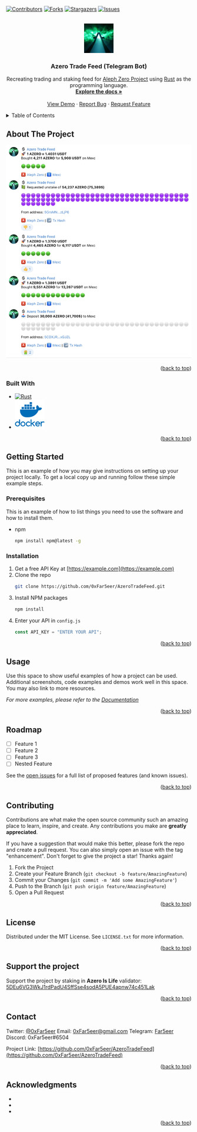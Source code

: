 <!-- Improved compatibility of back to top link: See: https://github.com/othneildrew/Best-README-Template/pull/73 -->

<a name="readme-top"></a>

<!--
*** Thanks for checking out the Best-README-Template. If you have a suggestion
*** that would make this better, please fork the repo and create a pull request
*** or simply open an issue with the tag "enhancement".
*** Don't forget to give the project a star!
*** Thanks again! Now go create something AMAZING! :D
-->

<!-- PROJECT SHIELDS -->
<!--
*** I'm using markdown "reference style" links for readability.
*** Reference links are enclosed in brackets [ ] instead of parentheses ( ).
*** See the bottom of this document for the declaration of the reference variables
*** for contributors-url, forks-url, etc. This is an optional, concise syntax you may use.
*** https://www.markdownguide.org/basic-syntax/#reference-style-links
-->

[![Contributors][contributors-shield]][contributors-url]
[![Forks][forks-shield]][forks-url]
[![Stargazers][stars-shield]][stars-url]
[![Issues][issues-shield]][issues-url]

<!-- PROJECT LOGO -->
<br />
<div align="center">
  <a href="https://github.com/0xFar5eer/AzeroTradeFeed">
    <img src="https://github.com/0xFar5eer/AzeroTradeFeed/blob/master/images/logo.jpg?raw=true" alt="Logo" width="80" height="80">
  </a>

<h3 align="center">Azero Trade Feed (Telegram Bot)</h3>

  <p align="center">
    Recreating trading and staking feed for <a href="https://alephzero.org">Aleph Zero Project</a> using <a href="https://www.rust-lang.org/">Rust</a> as the programming language.
    <br />
    <a href="#"><strong>Explore the docs »</strong></a>
    <br />
    <br />
    <a href="https://t.me/AzeroFeed">View Demo</a>
    ·
    <a href="https://github.com/0xFar5eer/AzeroTradeFeed/issues">Report Bug</a>
    ·
    <a href="https://github.com/0xFar5eer/AzeroTradeFeed/issues">Request Feature</a>
  </p>
</div>

<!-- TABLE OF CONTENTS -->
<details>
  <summary>Table of Contents</summary>
  <ol>
    <li>
      <a href="#about-the-project">About The Project</a>
      <ul>
        <li><a href="#built-with">Built With</a></li>
      </ul>
    </li>
    <li>
      <a href="#getting-started">Getting Started</a>
      <ul>
        <li><a href="#prerequisites">Prerequisites</a></li>
        <li><a href="#installation">Installation</a></li>
      </ul>
    </li>
    <li><a href="#usage">Usage</a></li>
    <li><a href="#roadmap">Roadmap</a></li>
    <li><a href="#contributing">Contributing</a></li>
    <li><a href="#license">License</a></li>
    <li><a href="#contact">Contact</a></li>
    <li><a href="#acknowledgments">Acknowledgments</a></li>
  </ol>
</details>

<!-- ABOUT THE PROJECT -->

## About The Project

<a href="https://t.me/AzeroFeed">
    <img src="https://github.com/0xFar5eer/AzeroTradeFeed/blob/master/images/screenshot.png?raw=true" alt="Screenshot">
</a>

<p align="right">(<a href="#readme-top">back to top</a>)</p>

### Built With

- <a href="https://rust-lang.org">
    <img src="https://rust-lang.org/logos/rust-logo-512x512-blk.png" alt="Rust" width="80" height="80">
  </a>
- <a href="https://docker.com">
    <img src="https://github.com/0xFar5eer/AzeroTradeFeed/blob/master/images/docker.png?raw=true" alt="Docker" width="80" height="80">
  </a>

<p align="right">(<a href="#readme-top">back to top</a>)</p>

<!-- GETTING STARTED -->

## Getting Started

This is an example of how you may give instructions on setting up your project locally.
To get a local copy up and running follow these simple example steps.

### Prerequisites

This is an example of how to list things you need to use the software and how to install them.

- npm
  ```sh
  npm install npm@latest -g
  ```

### Installation

1. Get a free API Key at [https://example.com](https://example.com)
2. Clone the repo
   ```sh
   git clone https://github.com/0xFar5eer/AzeroTradeFeed.git
   ```
3. Install NPM packages
   ```sh
   npm install
   ```
4. Enter your API in `config.js`
   ```js
   const API_KEY = "ENTER YOUR API";
   ```

<p align="right">(<a href="#readme-top">back to top</a>)</p>

<!-- USAGE EXAMPLES -->

## Usage

Use this space to show useful examples of how a project can be used. Additional screenshots, code examples and demos work well in this space. You may also link to more resources.

_For more examples, please refer to the [Documentation](https://example.com)_

<p align="right">(<a href="#readme-top">back to top</a>)</p>

<!-- ROADMAP -->

## Roadmap

- [ ] Feature 1
- [ ] Feature 2
- [ ] Feature 3
- [ ] Nested Feature

See the [open issues](https://github.com/0xFar5eer/AzeroTradeFeed/issues) for a full list of proposed features (and known issues).

<p align="right">(<a href="#readme-top">back to top</a>)</p>

<!-- CONTRIBUTING -->

## Contributing

Contributions are what make the open source community such an amazing place to learn, inspire, and create. Any contributions you make are **greatly appreciated**.

If you have a suggestion that would make this better, please fork the repo and create a pull request. You can also simply open an issue with the tag "enhancement".
Don't forget to give the project a star! Thanks again!

1. Fork the Project
2. Create your Feature Branch (`git checkout -b feature/AmazingFeature`)
3. Commit your Changes (`git commit -m 'Add some AmazingFeature'`)
4. Push to the Branch (`git push origin feature/AmazingFeature`)
5. Open a Pull Request

<p align="right">(<a href="#readme-top">back to top</a>)</p>

<!-- LICENSE -->

## License

Distributed under the MIT License. See `LICENSE.txt` for more information.

<p align="right">(<a href="#readme-top">back to top</a>)</p>

<!-- Supporting -->

## Support the project

Support the project by staking in <b>Azero Is Life</b> validator:
[5DEu6VG3WkJ1rdPadU4SffSse4sodA5PUE4apnw74c451Lak](https://azero.live/validator?address=5DEu6VG3WkJ1rdPadU4SffSse4sodA5PUE4apnw74c451Lak)

<p align="right">(<a href="#readme-top">back to top</a>)</p>

<!-- CONTACT -->

## Contact

Twitter: [@0xFar5eer](https://twitter.com/0xFar5eer)
Email: 0xFar5eer@gmail.com
Telegram: [Far5eer](https://t.me/Far5eer)
Discord: 0xFar5eer#6504

Project Link: [https://github.com/0xFar5eer/AzeroTradeFeed](https://github.com/0xFar5eer/AzeroTradeFeed)

<p align="right">(<a href="#readme-top">back to top</a>)</p>

<!-- ACKNOWLEDGMENTS -->

## Acknowledgments

- []()
- []()
- []()

<p align="right">(<a href="#readme-top">back to top</a>)</p>

<!-- MARKDOWN LINKS & IMAGES -->
<!-- https://www.markdownguide.org/basic-syntax/#reference-style-links -->

[rust-img]: https://rust-lang.org/logos/rust-logo-512x512-blk.png
[rust-url]: https://rust-lang.org
[docker-img]: https://assets.stickpng.com/images/62a9c7c08ff6441a2952dad3.png
[docker-url]: https://www.docker.com/
[contributors-shield]: https://img.shields.io/github/contributors/0xFar5eer/AzeroTradeFeed.svg?style=for-the-badge
[contributors-url]: https://github.com/0xFar5eer/AzeroTradeFeed/graphs/contributors
[forks-shield]: https://img.shields.io/github/forks/0xFar5eer/AzeroTradeFeed.svg?style=for-the-badge
[forks-url]: https://github.com/0xFar5eer/AzeroTradeFeed/network/members
[stars-shield]: https://img.shields.io/github/stars/0xFar5eer/AzeroTradeFeed.svg?style=for-the-badge
[stars-url]: https://github.com/0xFar5eer/AzeroTradeFeed/stargazers
[issues-shield]: https://img.shields.io/github/issues/0xFar5eer/AzeroTradeFeed.svg?style=for-the-badge
[issues-url]: https://github.com/0xFar5eer/AzeroTradeFeed/issues
[license-shield]: https://img.shields.io/github/license/0xFar5eer/AzeroTradeFeed.svg?style=for-the-badge
[license-url]: https://github.com/0xFar5eer/AzeroTradeFeed/blob/master/LICENSE.txt
[product-screenshot]: images/screenshot.png
[next.js]: https://img.shields.io/badge/next.js-000000?style=for-the-badge&logo=nextdotjs&logoColor=white
[next-url]: https://nextjs.org/
[react.js]: https://img.shields.io/badge/React-20232A?style=for-the-badge&logo=react&logoColor=61DAFB
[react-url]: https://reactjs.org/
[vue.js]: https://img.shields.io/badge/Vue.js-35495E?style=for-the-badge&logo=vuedotjs&logoColor=4FC08D
[vue-url]: https://vuejs.org/
[angular.io]: https://img.shields.io/badge/Angular-DD0031?style=for-the-badge&logo=angular&logoColor=white
[angular-url]: https://angular.io/
[svelte.dev]: https://img.shields.io/badge/Svelte-4A4A55?style=for-the-badge&logo=svelte&logoColor=FF3E00
[svelte-url]: https://svelte.dev/
[laravel.com]: https://img.shields.io/badge/Laravel-FF2D20?style=for-the-badge&logo=laravel&logoColor=white
[laravel-url]: https://laravel.com
[bootstrap.com]: https://img.shields.io/badge/Bootstrap-563D7C?style=for-the-badge&logo=bootstrap&logoColor=white
[bootstrap-url]: https://getbootstrap.com
[jquery.com]: https://img.shields.io/badge/jQuery-0769AD?style=for-the-badge&logo=jquery&logoColor=white
[jquery-url]: https://jquery.com
